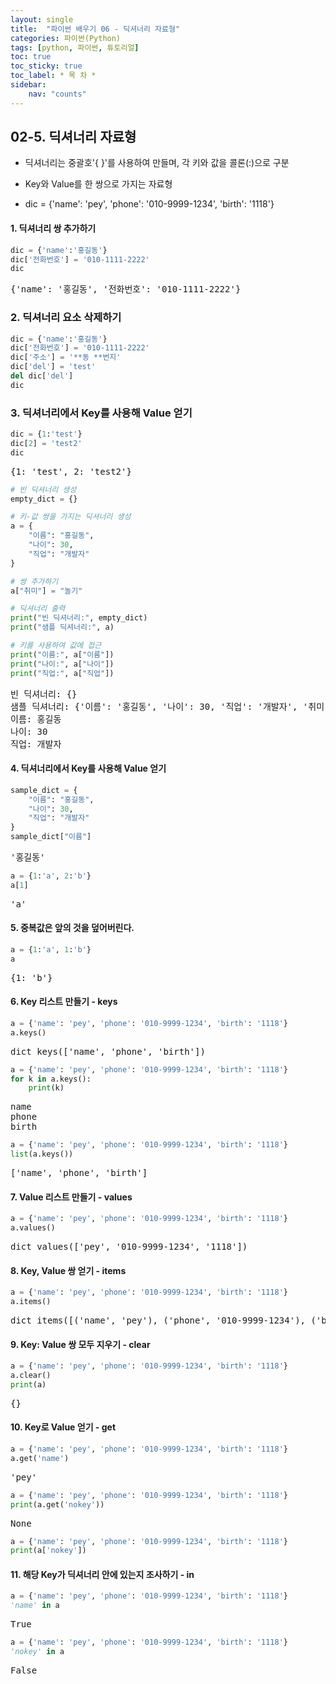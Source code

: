 ```yaml
---
layout: single
title:  "파이썬 배우기 06 - 딕셔너리 자료형"
categories: 파이썬(Python)
tags: [python, 파이썬, 튜토리얼]
toc: true
toc_sticky: true
toc_label: * 목 차 *
sidebar:
    nav: "counts"
---
```


<head>
  <style>
    table.dataframe {
      white-space: normal;
      width: 100%;
      height: 240px;
      display: block;
      overflow: auto;
      font-family: Arial, sans-serif;
      font-size: 0.9rem;
      line-height: 20px;
      text-align: center;
      border: 0px !important;
    }

    table.dataframe th {
      text-align: center;
      font-weight: bold;
      padding: 8px;
    }

    table.dataframe td {
      text-align: center;
      padding: 8px;
    }

    table.dataframe tr:hover {
      background: #b8d1f3; 
    }

    .output_prompt {
      overflow: auto;
      font-size: 0.9rem;
      line-height: 1.45;
      border-radius: 0.3rem;
      -webkit-overflow-scrolling: touch;
      padding: 0.8rem;
      margin-top: 0;
      margin-bottom: 15px;
      font: 1rem Consolas, "Liberation Mono", Menlo, Courier, monospace;
      color: $code-text-color;
      border: solid 1px $border-color;
      border-radius: 0.3rem;
      word-break: normal;
      white-space: pre;
    }

  .dataframe tbody tr th:only-of-type {
      vertical-align: middle;
  }

  .dataframe tbody tr th {
      vertical-align: top;
  }

  .dataframe thead th {
      text-align: center !important;
      padding: 8px;
  }

  .page__content p {
      margin: 0 0 0px !important;
  }

  .page__content p > strong {
    font-size: 0.8rem !important;
  }

  </style>
</head>


## 02-5. 딕셔너리 자료형

- 딕셔너리는 중괄호'{ }'를 사용하여 만들며, 각 키와 값을 콜론(:)으로 구분

- Key와 Value를 한 쌍으로 가지는 자료형

- dic = {'name': 'pey', 'phone': '010-9999-1234', 'birth': '1118'}


#### 1. 딕셔너리 쌍 추가하기



```python
dic = {'name':'홍길동'}
dic['전화번호'] = '010-1111-2222'
dic
```

<pre>
{'name': '홍길동', '전화번호': '010-1111-2222'}
</pre>
### 2. 딕셔너리 요소 삭제하기



```python
dic = {'name':'홍길동'}
dic['전화번호'] = '010-1111-2222'
dic['주소'] = '**동 **번지'
dic['del'] = 'test'
del dic['del']
dic
```

### 3. 딕셔너리에서 Key를 사용해 Value 얻기



```python
dic = {1:'test'}
dic[2] = 'test2'
dic
```

<pre>
{1: 'test', 2: 'test2'}
</pre>

```python
# 빈 딕셔너리 생성
empty_dict = {}

# 키-값 쌍을 가지는 딕셔너리 생성
a = {
    "이름": "홍길동",
    "나이": 30,
    "직업": "개발자"
}

# 쌍 추가하기
a["취미"] = "놀기"

# 딕셔너리 출력
print("빈 딕셔너리:", empty_dict)
print("샘플 딕셔너리:", a)

# 키를 사용하여 값에 접근
print("이름:", a["이름"])
print("나이:", a["나이"])
print("직업:", a["직업"])

```

<pre>
빈 딕셔너리: {}
샘플 딕셔너리: {'이름': '홍길동', '나이': 30, '직업': '개발자', '취미': '놀기'}
이름: 홍길동
나이: 30
직업: 개발자
</pre>
#### 4. 딕셔너리에서 Key를 사용해 Value 얻기



```python
sample_dict = {
    "이름": "홍길동",
    "나이": 30,
    "직업": "개발자"
}
sample_dict["이름"]
```

<pre>
'홍길동'
</pre>

```python
a = {1:'a', 2:'b'}
a[1]
```

<pre>
'a'
</pre>
#### 5. 중복값은 앞의 것을 덮어버린다.



```python
a = {1:'a', 1:'b'}
a
```

<pre>
{1: 'b'}
</pre>
#### 6. Key 리스트 만들기 - keys



```python
a = {'name': 'pey', 'phone': '010-9999-1234', 'birth': '1118'}
a.keys()
```

<pre>
dict_keys(['name', 'phone', 'birth'])
</pre>

```python
a = {'name': 'pey', 'phone': '010-9999-1234', 'birth': '1118'}
for k in a.keys():
    print(k)
```

<pre>
name
phone
birth
</pre>

```python
a = {'name': 'pey', 'phone': '010-9999-1234', 'birth': '1118'}
list(a.keys())
```

<pre>
['name', 'phone', 'birth']
</pre>
#### 7. Value 리스트 만들기 - values



```python
a = {'name': 'pey', 'phone': '010-9999-1234', 'birth': '1118'}
a.values()
```

<pre>
dict_values(['pey', '010-9999-1234', '1118'])
</pre>
#### 8. Key, Value 쌍 얻기 - items



```python
a = {'name': 'pey', 'phone': '010-9999-1234', 'birth': '1118'}
a.items()
```

<pre>
dict_items([('name', 'pey'), ('phone', '010-9999-1234'), ('birth', '1118')])
</pre>
#### 9. Key: Value 쌍 모두 지우기 - clear



```python
a = {'name': 'pey', 'phone': '010-9999-1234', 'birth': '1118'}
a.clear()
print(a)
```

<pre>
{}
</pre>


#### 10. Key로 Value 얻기 - get



```python
a = {'name': 'pey', 'phone': '010-9999-1234', 'birth': '1118'}
a.get('name')
```

<pre>
'pey'
</pre>

```python
a = {'name': 'pey', 'phone': '010-9999-1234', 'birth': '1118'}
print(a.get('nokey'))
```

<pre>
None
</pre>

```python
a = {'name': 'pey', 'phone': '010-9999-1234', 'birth': '1118'}
print(a['nokey'])
```

#### 11. 해당 Key가 딕셔너리 안에 있는지 조사하기 - in



```python
a = {'name': 'pey', 'phone': '010-9999-1234', 'birth': '1118'}
'name' in a
```

<pre>
True
</pre>

```python
a = {'name': 'pey', 'phone': '010-9999-1234', 'birth': '1118'}
'nokey' in a
```

<pre>
False
</pre>
